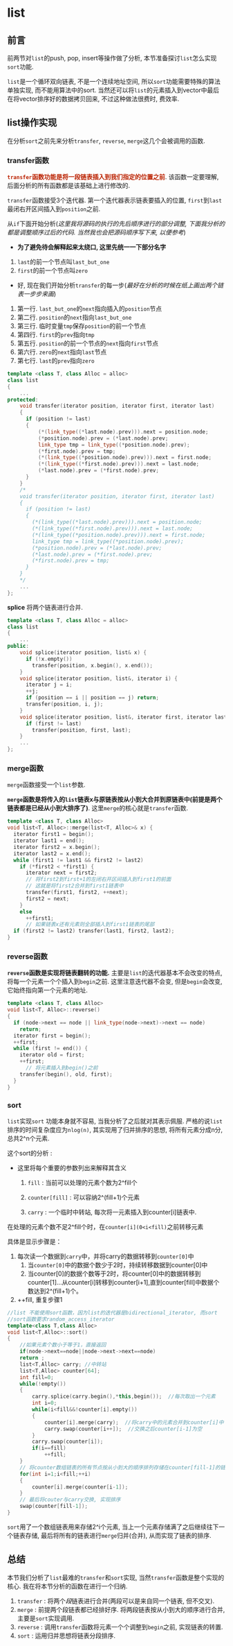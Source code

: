 # list

## 前言

前两节对`list`的push, pop, insert等操作做了分析, 本节准备探讨`list`怎么实现`sort`功能.

`list`是一个循环双向链表, 不是一个连续地址空间, 所以`sort`功能需要特殊的算法单独实现, 而不能用算法中的sort. 当然还可以将`list`的元素插入到vector中最后在将vector排序好的数据拷贝回来, 不过这种做法很费时, 费效率. 



## list操作实现

在分析`sort`之前先来分析`transfer`, `reverse`, `merge`这几个会被调用的函数.



### transfer函数

<font color=#b20>**`transfer`函数功能是将一段链表插入到我们指定的位置之前**</font>. 该函数一定要理解, 后面分析的所有函数都是该基础上进行修改的.

`transfer`函数接受3个迭代器. 第一个迭代器表示链表要插入的位置, `first`到`last`最闭右开区间插入到`position`之前.



从`if`下面开始分析(*这里我将源码的执行的先后顺序进行的部分调整, 下面我分析的都是调整顺序过后的代码. 当然我也会把源码顺序写下来, 以便参考*)

-   **为了避免待会解释起来太绕口, 这里先统一一下部分名字**

1.  `last`的前一个节点叫`last_but_one`
2.  `first`的前一个节点叫`zero`

-   好, 现在我们开始分析`transfer`的每一步(*最好在分析的时候在纸上画出两个链表一步步来画*)

1.  第一行.  `last_but_one`的`next`指向插入的`position`节点
2.  第二行. `position`的`next`指向`last_but_one`
3.  第三行. 临时变量`tmp`保存`position`的前一个节点
4.  第四行. `first`的`prev`指向`tmp`
5.  第五行. `position`的前一个节点的`next`指向`first`节点
6.  第六行. `zero`的`next`指向`last`节点
7.  第七行. `last`的`prev`指向`zero`

```c++
template <class T, class Alloc = alloc>
class list 
{
    ...
protected:
    void transfer(iterator position, iterator first, iterator last) 
    {
      if (position != last) 
      {
          (*(link_type((*last.node).prev))).next = position.node;
          (*position.node).prev = (*last.node).prev;
          link_type tmp = link_type((*position.node).prev);
          (*first.node).prev = tmp;
          (*(link_type((*position.node).prev))).next = first.node; 
          (*(link_type((*first.node).prev))).next = last.node;
          (*last.node).prev = (*first.node).prev; 
      }
    }
    /*
    void transfer(iterator position, iterator first, iterator last) 
    {
      if (position != last) 
      {
        (*(link_type((*last.node).prev))).next = position.node;
        (*(link_type((*first.node).prev))).next = last.node;
        (*(link_type((*position.node).prev))).next = first.node;  
        link_type tmp = link_type((*position.node).prev);
        (*position.node).prev = (*last.node).prev;
        (*last.node).prev = (*first.node).prev; 
        (*first.node).prev = tmp;
      }
    }
    */
    ...
};
```

**splice** 将两个链表进行合并.

```c++
template <class T, class Alloc = alloc>
class list 
{
    ...
public:
    void splice(iterator position, list& x) {
      if (!x.empty()) 
        transfer(position, x.begin(), x.end());
    }
    void splice(iterator position, list&, iterator i) {
      iterator j = i;
      ++j;
      if (position == i || position == j) return;
      transfer(position, i, j);
    }
    void splice(iterator position, list&, iterator first, iterator last) {
      if (first != last) 
        transfer(position, first, last);
    }
    ...
};
```



### merge函数

`merge`函数接受一个`list`参数. 

**`merge`函数是将传入的`list`链表x与原链表按从小到大合并到原链表中(前提是两个链表都是已经从小到大排序了)**. 这里`merge`的核心就是`transfer`函数.

```c++
template <class T, class Alloc>
void list<T, Alloc>::merge(list<T, Alloc>& x) {
  iterator first1 = begin();
  iterator last1 = end();
  iterator first2 = x.begin();
  iterator last2 = x.end();
  while (first1 != last1 && first2 != last2)
    if (*first2 < *first1) {
      iterator next = first2;
      // 将first2到first+1的左闭右开区间插入到first1的前面
      // 这就是将first2合并到first1链表中
      transfer(first1, first2, ++next);
      first2 = next;
    }
    else
      ++first1;
      // 如果链表x还有元素则全部插入到first1链表的尾部
  if (first2 != last2) transfer(last1, first2, last2);
}
```



### reverse函数

**`reverse`函数是实现将链表翻转的功能.** 主要是`list`的迭代器基本不会改变的特点, 将每一个元素一个个插入到`begin`之前. 这里注意迭代器不会变, 但是`begin`会改变, 它始终指向第一个元素的地址.

```c++
template <class T, class Alloc>
void list<T, Alloc>::reverse() 
{
  if (node->next == node || link_type(node->next)->next == node) 
  	return;
  iterator first = begin();
  ++first;
  while (first != end()) {
    iterator old = first;
    ++first;
      // 将元素插入到begin()之前
    transfer(begin(), old, first);
  }
} 
```



### sort

`list`实现`sort` 功能本身就不容易, 当我分析了之后就对其表示佩服. 严格的说`list`排序的时间复杂度应为`nlog(n)`, 其实现用了归并排序的思想, 将所有元素分成n分, 总共2^n个元素.

这个sort的分析 : 

-   这里将每个重要的参数列出来解释其含义

    1.  `fill` : 当前可以处理的元素个数为2^fill个

    2.  `counter[fill]` : 可以容纳2^(fill+1)个元素
    3.  `carry` : 一个临时中转站, 每次将一元素插入到counter[i]链表中.


在处理的元素个数不足2^fill个时，在`counter[i](0<i<fill)`之前转移元素

具体是显示步骤是：

1.  每次读一个数据到`carry`中，并将carry的数据转移到`counter[0]`中
    1.  当`counter[0]`中的数据个数少于2时，持续转移数据到counter[0]中
    2.  当counter[0]的数据个数等于2时，将counter[0]中的数据转移到counter[1]...从counter[i]转移到counter[i+1],直到counter[fill]中数据个数达到2^(fill+1)个。
2.  ++fill, 重复步骤1

```c++
//list 不能使用sort函数，因为list的迭代器是bidirectional_iterator, 而sort
//sort函数要求random_access_iterator
template<class T,class Alloc>
void list<T,Alloc>::sort()
{
    //如果元素个数小于等于1，直接返回
    if(node->next==node||node->next->next==node)
    return ;
    list<T,Alloc> carry; //中转站
    list<T,Alloc> counter[64];
    int fill=0;
    while(!empty())
    {
        carry.splice(carry.begin(),*this,begin());  //每次取出一个元素
        int i=0;    
        while(i<fill&&!counter[i].empty())
        {
            counter[i].merge(carry);  //将carry中的元素合并到counter[i]中
            carry.swap(counter[i++]);  //交换之后counter[i-1]为空
        }
        carry.swap(counter[i]);
        if(i==fill) 
            ++fill;
    }
    // 将counter数组链表的所有节点按从小到大的顺序排列存储在counter[fill-1]的链表中
    for(int i=1;i<fill;++i)
    {
        counter[i].merge(counter[i-1]);
    }
    // 最后将couter与carry交换, 实现排序
    swap(counter[fill-1]);
}
```

`sort`用了一个数组链表用来存储2^i个元素, 当上一个元素存储满了之后继续往下一个链表存储, 最后将所有的链表进行`merge`归并(合并), 从而实现了链表的排序.



## 总结

本节我们分析了`list`最难的`transfer`和`sort`实现, 当然`transfer`函数是整个实现的核心. 我在将本节分析的函数在进行一个归纳.

1.  `transfer` : 将两个*段*链表进行合并(两段可以是来自同一个链表, 但不交叉).
2.  `merge` : 前提两个段链表都已经排好序. 将两段链表按从小到大的顺序进行合并, 主要是`sort`实现调用.
3.  `reverse` : 调用`transfer`函数将元素一个个调整到`begin`之前, 实现链表的转置.
4.  `sort` : 运用归并思想将链表分段排序.